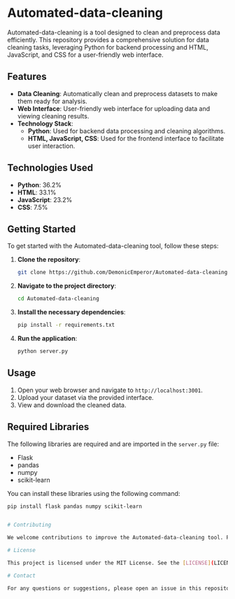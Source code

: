 # Automated-data-cleaning

Automated-data-cleaning is a tool designed to clean and preprocess data efficiently. This repository provides a comprehensive solution for data cleaning tasks, leveraging Python for backend processing and HTML, JavaScript, and CSS for a user-friendly web interface.

## Features

- **Data Cleaning**: Automatically clean and preprocess datasets to make them ready for analysis.
- **Web Interface**: User-friendly web interface for uploading data and viewing cleaning results.
- **Technology Stack**:
  - **Python**: Used for backend data processing and cleaning algorithms.
  - **HTML, JavaScript, CSS**: Used for the frontend interface to facilitate user interaction.

## Technologies Used

- **Python**: 36.2%
- **HTML**: 33.1%
- **JavaScript**: 23.2%
- **CSS**: 7.5%

## Getting Started

To get started with the Automated-data-cleaning tool, follow these steps:

1. **Clone the repository**:
   ```sh
   git clone https://github.com/DemonicEmperor/Automated-data-cleaning.git
   ```
2. **Navigate to the project directory**:
   ```sh
   cd Automated-data-cleaning
   ```
3. **Install the necessary dependencies**:
   ```sh
   pip install -r requirements.txt
   ```
4. **Run the application**:
   ```sh
   python server.py
   ```

## Usage

1. Open your web browser and navigate to `http://localhost:3001`.
2. Upload your dataset via the provided interface.
3. View and download the cleaned data.

## Required Libraries

The following libraries are required and are imported in the `server.py` file:

- Flask
- pandas
- numpy
- scikit-learn

You can install these libraries using the following command:

```sh
pip install flask pandas numpy scikit-learn


# Contributing

We welcome contributions to improve the Automated-data-cleaning tool. Please fork the repository and submit pull requests with your improvements.

# License

This project is licensed under the MIT License. See the [LICENSE](LICENSE) file for details.

# Contact

For any questions or suggestions, please open an issue in this repository.
```
